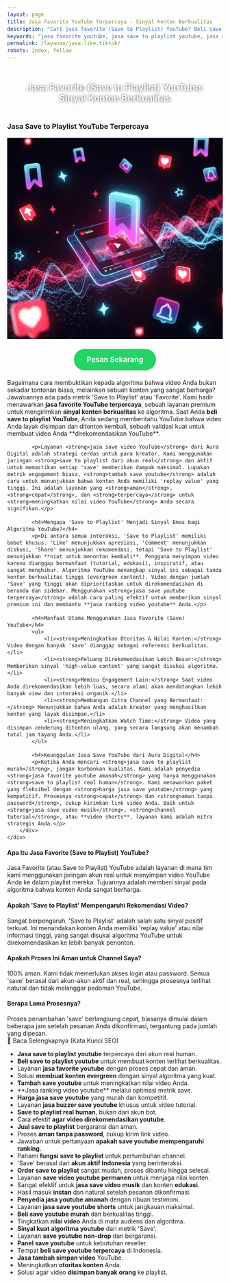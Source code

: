 ```yaml
---
layout: page
title: Jasa Favorite YouTube Terpercaya - Sinyal Konten Berkualitas
description: "Cari jasa favorite (Save to Playlist) YouTube? Beli save dari akun real untuk mengirim sinyal konten berkualitas ke algoritma. Layanan terpercaya untuk membuat video direkomendasikan."
keywords: "jasa favorite youtube, jasa save to playlist youtube, jasa save video youtube, beli save to playlist youtube, tambah save youtube, jual save to playlist, order save to playlist, panel save youtube, jasa ranking video youtube, cara agar video direkomendasikan youtube, meningkatkan nilai video youtube, membuat konten evergreen, sinyal kuat algoritma youtube, jasa save youtube terpercaya, save to playlist real human, save video youtube aktif, jasa save youtube aman, save youtube bergaransi, harga jasa save youtube, jasa save to playlist murah"
permalink: /layanan/jasa.like.tiktok/
robots: index, follow
---
```


<script type="application/ld+json">
{
  "@context": "https://schema.org",
  "@graph": [
    {
      "@type": "WebSite",
      "@id": "https://auradigital.id/#website",
      "url": "https://auradigital.id/",
      "name": "auradigital.id"
    },
    {
      "@type": "WebPage",
      "@id": "https://auradigital.id/layanan/jasa-favorite-youtube/#webpage",
      "url": "https://auradigital.id/layanan/jasa-favorite-youtube/",
      "name": "Jasa Favorite (Save to Playlist) YouTube | Sinyal Konten Berkualitas",
      "isPartOf": {
        "@id": "https://auradigital.id/#website"
      },
      "breadcrumb": {
        "@id": "https://auradigital.id/layanan/jasa-favorite-youtube/#breadcrumb"
      },
      "description": "Butuh jasa favorite (Save to Playlist) YouTube? Kami adalah solusi untuk membuat video Anda dinilai berkualitas oleh algoritma. Layanan terpercaya untuk mengirim sinyal kuat agar konten direkomendasikan."
    },
    {
      "@type": "Service",
      "name": "Jasa Favorite (Save to Playlist) YouTube",
      "serviceType": "Social Media Marketing",
      "provider": {
        "@type": "WebSite",
        "name": "auradigital.id",
        "url": "https://auradigital.id/"
      },
      "areaServed": {
        "@type": "Country",
        "name": "Indonesia"
      },
      "description": "Jasa favorite/save YouTube dari akun real human untuk membuat video Anda direkomendasikan oleh algoritma. Layanan terpercaya untuk meningkatkan nilai dan ranking video Anda."
    },
    {
      "@type": "Product",
      "name": "Paket Favorite (Save to Playlist) YouTube",
      "image": "https://raw.githubusercontent.com/AzkaAtta/azkaatta.github.io/main/image/jasa-favorite-youtube.webp",
      "description": "Beli paket 'Save to Playlist' untuk video YouTube. Dikerjakan oleh tim profesional untuk mengirim sinyal konten berkualitas ke algoritma dan meningkatkan peluang video direkomendasikan.",
      "brand": {
        "@type": "Brand",
        "name": "auradigital.id"
      },
      "offers": {
        "@type": "Offer",
        "priceCurrency": "IDR",
        "price": "3500",
        "availability": "https://schema.org/InStock",
        "url": "https://auradigital.id/layanan/jasa-favorite-youtube/"
      }
    },
    {
      "@type": "BreadcrumbList",
      "@id": "https://auradigital.id/layanan/jasa-favorite-youtube/#breadcrumb",
      "itemListElement": [
        {
          "@type": "ListItem",
          "position": 1,
          "name": "Home",
          "item": "https://auradigital.id/"
        },
        {
          "@type": "ListItem",
          "position": 2,
          "name": "Layanan",
          "item": "https://auradigital.id/layanan/"
        },
        {
          "@type": "ListItem",
          "position": 3,
          "name": "Jasa Favorite YouTube",
          "item": "https://auradigital.id/layanan/jasa-favorite-youtube/"
        }
      ]
    },
    {
      "@type": "FAQPage",
      "mainEntity": [
        {
          "@type": "Question",
          "name": "Apa itu Jasa Favorite (Save to Playlist) YouTube?",
          "acceptedAnswer": {
            "@type": "Answer",
            "text": "Ini adalah layanan di mana tim kami menggunakan jaringan akun real untuk menyimpan video YouTube Anda ke dalam playlist mereka. Tujuannya adalah untuk memberi sinyal pada algoritma bahwa konten Anda sangat berharga dan layak untuk ditonton kembali."
          }
        },
        {
          "@type": "Question",
          "name": "Apakah 'Save to Playlist' mempengaruhi rekomendasi video?",
          "acceptedAnswer": {
            "@type": "Answer",
            "text": "Sangat berpengaruh. 'Save to Playlist' adalah salah satu sinyal positif terkuat. Ini menandakan konten Anda memiliki 'replay value' atau nilai informasi tinggi, yang sangat disukai algoritma YouTube untuk direkomendasikan ke lebih banyak penonton."
          }
        },
        {
          "@type": "Question",
          "name": "Apakah prosesnya aman untuk channel saya?",
          "acceptedAnswer": {
            "@type": "Answer",
            "text": "100% aman. Kami hanya memerlukan link video Anda, tidak pernah meminta password. Semua 'save' berasal dari akun real human, sehingga prosesnya terlihat natural dan tidak melanggar pedoman YouTube."
          }
        }
      ]
    }
  ]
}
</script>

<h2 style="text-align: center; color: #fff; text-shadow: 0 0 4px rgba(0,0,0,0.7); padding: 20px 15px;">
    Jasa Favorite (Save to Playlist) YouTube: Sinyal Konten Berkualitas
</h2>

<div class="jasa-top-komen-tiktok-container">
    <div class="service-card" id="jasa-favorite-youtube-card" onclick="toggleService(this)">
        <h3>Jasa Save to Playlist YouTube Terpercaya</h3>
        <img src="https://raw.githubusercontent.com/AzkaAtta/azkaatta.github.io/main/image/jasa-favorite-youtube.webp" alt="Jasa Favorite YouTube untuk Sinyal Algoritma" style="max-width:100%; height:auto;" loading="lazy">
        <a href="https://wa.me/62895402343693?text=Halo,%20saya%20tertarik%20dengan%20Jasa%20Favorite%20YouTube.%20Bisa%20info%20lebih%20lanjut?" target="_blank" class="whatsapp-button" style="display: block; width: fit-content; margin: 20px auto; padding: 15px 30px; background-color: #25D366; color: white; text-align: center; text-decoration: none; border-radius: 50px; font-size: 1.2em; font-weight: bold; transition: background-color 0.3s ease;">
            Pesan Sekarang
        </a>
        <div class="service-description">
            <p>Bagaimana cara membuktikan kepada algoritma bahwa video Anda bukan sekadar tontonan biasa, melainkan sebuah konten yang sangat berharga? Jawabannya ada pada metrik 'Save to Playlist' atau 'Favorite'. Kami hadir menawarkan <strong>jasa favorite YouTube terpercaya</strong>, sebuah layanan premium untuk mengirimkan <strong>sinyal konten berkualitas</strong> ke algoritma. Saat Anda <strong>beli save to playlist YouTube</strong>, Anda sedang memberitahu YouTube bahwa video Anda layak disimpan dan ditonton kembali, sebuah validasi kuat untuk membuat video Anda **direkomendasikan YouTube**.</p>

            <p>Layanan <strong>jasa save video YouTube</strong> dari Aura Digital adalah strategi cerdas untuk para kreator. Kami menggunakan jaringan <strong>save to playlist dari akun real</strong> dan aktif untuk memastikan setiap 'save' memberikan dampak maksimal. Lupakan metrik engagement biasa, <strong>tambah save youtube</strong> adalah cara untuk menunjukkan bahwa konten Anda memiliki 'replay value' yang tinggi. Ini adalah layanan yang <strong>aman</strong>, <strong>cepat</strong>, dan <strong>terpercaya</strong> untuk <strong>meningkatkan nilai video YouTube</strong> Anda secara signifikan.</p>

            <h4>Mengapa 'Save to Playlist' Menjadi Sinyal Emas bagi Algoritma YouTube?</h4>
            <p>Di antara semua interaksi, 'Save to Playlist' memiliki bobot khusus. 'Like' menunjukkan apresiasi, 'Comment' menunjukkan diskusi, 'Share' menunjukkan rekomendasi, tetapi 'Save to Playlist' menunjukkan **niat untuk menonton kembali**. Pengguna menyimpan video karena dianggap bermanfaat (tutorial, edukasi), inspiratif, atau sangat menghibur. Algoritma YouTube menangkap sinyal ini sebagai tanda konten berkualitas tinggi (evergreen content). Video dengan jumlah 'Save' yang tinggi akan diprioritaskan untuk direkomendasikan di beranda dan sidebar. Menggunakan <strong>jasa save youtube terpercaya</strong> adalah cara paling efektif untuk memberikan sinyal premium ini dan membantu **jasa ranking video youtube** Anda.</p>

            <h4>Manfaat Utama Menggunakan Jasa Favorite (Save) YouTube</h4>
            <ul>
                <li><strong>Meningkatkan Otoritas & Nilai Konten:</strong> Video dengan banyak 'save' dianggap sebagai referensi berkualitas.</li>
                <li><strong>Peluang Direkomendasikan Lebih Besar:</strong> Memberikan sinyal 'high-value content' yang sangat disukai algoritma.</li>
                <li><strong>Memicu Engagement Lain:</strong> Saat video Anda direkomendasikan lebih luas, secara alami akan mendatangkan lebih banyak view dan interaksi organik.</li>
                <li><strong>Membangun Citra Channel yang Bermanfaat:</strong> Menunjukkan bahwa Anda adalah kreator yang menghasilkan konten yang layak disimpan.</li>
                <li><strong>Meningkatkan Watch Time:</strong> Video yang disimpan cenderung ditonton ulang, yang secara langsung akan menambah total jam tayang Anda.</li>
            </ul>

            <h4>Keunggulan Jasa Save YouTube dari Aura Digital</h4>
            <p>Ketika Anda mencari <strong>jasa save to playlist murah</strong>, jangan korbankan kualitas. Kami adalah penyedia <strong>jasa favorite youtube amanah</strong> yang hanya menggunakan <strong>save to playlist real human</strong>. Kami menawarkan paket yang fleksibel dengan <strong>harga jasa save youtube</strong> yang kompetitif. Prosesnya <strong>cepat</strong> dan <strong>aman tanpa password</strong>, cukup kirimkan link video Anda. Baik untuk <strong>jasa save video musik</strong>, <strong>channel tutorial</strong>, atau **video shorts**, layanan kami adalah mitra strategis Anda.</p>
        </div>
    </div>
</div>

<style>
  /* Struktur CSS Anda tidak diubah */
</style>

<div class="accordion">
  <div class="accordion-item">
    <div class="accordion-title"><h4>Apa Itu Jasa Favorite (Save to Playlist) YouTube?</h4></div>
    <div class="accordion-content">
      Jasa Favorite (atau Save to Playlist) YouTube adalah layanan di mana tim kami menggunakan jaringan akun real untuk menyimpan video YouTube Anda ke dalam playlist mereka. Tujuannya adalah memberi sinyal pada algoritma bahwa konten Anda sangat berharga.
    </div>
  </div>

  <div class="accordion-item">
    <div class="accordion-title"><h4>Apakah 'Save to Playlist' Mempengaruhi Rekomendasi Video?</h4></div>
    <div class="accordion-content">
      Sangat berpengaruh. 'Save to Playlist' adalah salah satu sinyal positif terkuat. Ini menandakan konten Anda memiliki 'replay value' atau nilai informasi tinggi, yang sangat disukai algoritma YouTube untuk direkomendasikan ke lebih banyak penonton.
    </div>
  </div>

  <div class="accordion-item">
    <div class="accordion-title"><h4>Apakah Proses Ini Aman untuk Channel Saya?</h4></div>
    <div class="accordion-content">
      100% aman. Kami tidak memerlukan akses login atau password. Semua 'save' berasal dari akun-akun aktif dan real, sehingga prosesnya terlihat natural dan tidak melanggar pedoman YouTube.
    </div>
  </div>
  
  <div class="accordion-item">
    <div class="accordion-title"><h4>Berapa Lama Prosesnya?</h4></div>
    <div class="accordion-content">
      Proses penambahan 'save' berlangsung cepat, biasanya dimulai dalam beberapa jam setelah pesanan Anda dikonfirmasi, tergantung pada jumlah yang dipesan.
    </div>
  </div>
</div>

<script>
  // Struktur JS Anda tidak diubah
</script>


<style>
  /* Struktur CSS Anda tidak diubah */
</style>

<div class="toggle-container">
    <div class="toggle-btn" onclick="toggleSeoContent()">📌 Baca Selengkapnya (Kata Kunci SEO)</div>
    <div id="hiddenSeoContent" class="hidden-content">
        <ul>
            <li><strong>Jasa save to playlist youtube</strong> terpercaya dari akun real human.</li>
            <li><strong>Beli save to playlist youtube</strong> untuk membuat konten terlihat berkualitas.</li>
            <li>Layanan <strong>jasa favorite youtube</strong> dengan proses cepat dan aman.</li>
            <li>Solusi <strong>membuat konten evergreen</strong> dengan sinyal algoritma yang kuat.</li>
            <li><strong>Tambah save youtube</strong> untuk meningkatkan nilai video Anda.</li>
            <li>**Jasa ranking video youtube** melalui optimasi metrik save.</li>
            <li><strong>Harga jasa save youtube</strong> yang murah dan kompetitif.</li>
            <li>Layanan <strong>jasa buzzer save youtube</strong> khusus untuk video tutorial.</li>
            <li><strong>Save to playlist real human</strong>, bukan dari akun bot.</li>
            <li>Cara efektif <strong>agar video direkomendasikan youtube</strong>.</li>
            <li><strong>Jual save to playlist</strong> bergaransi dan aman.</li>
            <li>Proses <strong>aman tanpa password</strong>, cukup kirim link video.</li>
            <li>Jawaban untuk pertanyaan <strong>apakah save youtube mempengaruhi ranking</strong>.</li>
            <li>Pahami <strong>fungsi save to playlist</strong> untuk pertumbuhan channel.</li>
            <li>'Save' berasal dari <strong>akun aktif Indonesia</strong> yang berinteraksi.</li>
            <li><strong>Order save to playlist</strong> sangat mudah, proses dibantu hingga selesai.</li>
            <li>Layanan <strong>save video youtube permanen</strong> untuk menjaga nilai konten.</li>
            <li>Sangat efektif untuk <strong>jasa save video musik</strong> dan konten <strong>edukasi</strong>.</li>
            <li>Hasil masuk <strong>instan</strong> dan natural setelah pesanan dikonfirmasi.</li>
            <li><strong>Penyedia jasa youtube amanah</strong> dengan ribuan testimoni.</li>
            <li>Layanan <strong>jasa save youtube shorts</strong> untuk jangkauan maksimal.</li>
            <li><strong>Beli save youtube murah</strong> dan berkualitas tinggi.</li>
            <li>Tingkatkan <strong>nilai video</strong> Anda di mata audiens dan algoritma.</li>
            <li><strong>Sinyal kuat algoritma youtube</strong> dari metrik 'Save'.</li>
            <li>Layanan <strong>save youtube non-drop</strong> dan bergaransi.</li>
            <li><strong>Panel save youtube</strong> untuk kebutuhan reseller.</li>
            <li>Tempat <strong>beli save youtube terpercaya</strong> di Indonesia.</li>
            <li><strong>Jasa tambah simpan video</strong> YouTube.</li>
            <li>Meningkatkan <strong>otoritas konten</strong> Anda.</li>
            <li>Solusi agar video <strong>disimpan banyak orang</strong> ke playlist.</li>
        </ul>
    </div>
</div>

<style>
    /* Struktur CSS Anda tidak diubah */
</style>

<script>
    // Struktur JS Anda tidak diubah
</script>
